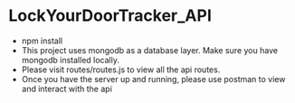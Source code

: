 # LockYourDoorTracker_API

* npm install 
* This project uses mongodb as a database layer. Make sure you have mongodb installed locally.
* Please visit routes/routes.js to view all the api routes. 
* Once you have the server up and running, please use postman to view and interact with the api
